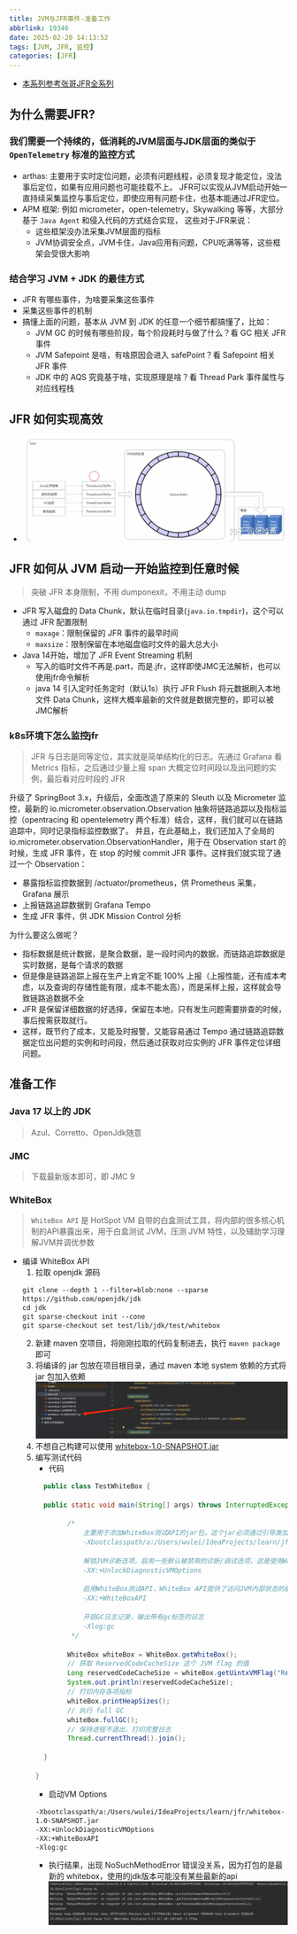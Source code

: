 ```yaml
---
title: JVM与JFR事件-准备工作
abbrlink: 19346
date: 2025-02-20 14:13:52
tags: [JVM, JFR, 监控]
categories: [JFR]
---
```


- [本系列参考张哥JFR全系列](https://www.bilibili.com/video/BV1CBKLe9ECN?spm_id_from=333.788.videopod.sections&vd_source=3950f615078c921132561647ae6a1ddd)

## 为什么需要JFR?

### 我们需要一个持续的，低消耗的JVM层面与JDK层面的类似于 `OpenTelemetry` 标准的监控方式

- arthas: 主要用于实时定位问题，必须有问题线程，必须复现才能定位，没法事后定位，如果有应用问题也可能挂载不上。
JFR可以实现从JVM启动开始一直持续采集监控与事后定位，即使应用有问题卡住，也基本能通过JFR定位。
- APM 框架: 例如 micrometer，open-telemetry，Skywalking 等等，大部分基于 `Java Agent` 和侵入代码的方式结合实现，
这些对于JFR来说：
  - 这些框架没办法采集JVM层面的指标
  - JVM协调安全点，JVM卡住，Java应用有问题，CPU吃满等等，这些框架会受很大影响

### 结合学习 JVM + JDK 的最佳方式
- JFR 有哪些事件，为啥要采集这些事件
- 采集这些事件的机制
- 搞懂上面的问题，基本从 JVM 到 JDK 的任意一个细节都搞懂了，比如：
  - JVM GC 的时候有哪些阶段，每个阶段耗时与做了什么？看 GC 相关 JFR 事件
  - JVM Safepoint 是啥，有啥原因会进入 safePoint？看 Safepoint 相关 JFR 事件
  - JDK 中的 AQS 究竟基于啥，实现原理是啥？看 Thread Park 事件属性与对应线程栈

## JFR 如何实现高效
- ![img](/images/jfr/01.png)

## JFR 如何从 JVM 启动一开始监控到任意时候
> 突破 JFR 本身限制，不用 dumponexit，不用主动 dump

- JFR 写入磁盘的 Data Chunk，默认在临时目录(`java.io.tmpdir`)，这个可以通过
JFR 配置限制
  - `maxage`：限制保留的 JFR 事件的最早时间
  - `maxsize`：限制保留在本地磁盘临时文件的最大总大小
- Java 14开始，增加了 JFR Event Streaming 机制
  - 写入的临时文件不再是.part，而是.jfr，这样即使JMC无法解析，也可以使用jfr命令解析
  - java 14 引入定时任务定时（默认1s）执行 JFR Flush 将元数据刷入本地文件 Data Chunk，这样大概率最新的文件就是数据完整的，即可以被JMC解析

### k8s环境下怎么监控jfr
> JFR 与日志是同等定位，其实就是简单结构化的日志。先通过 Grafana 看 Metrics 指标，之后通过少量上报 span 大概定位时间段以及出问题的实例，最后看对应时段的 JFR

升级了 SpringBoot 3.x，升级后，全面改造了原来的 Sleuth 以及 Micrometer 监控，最新的 io.micrometer.observation.Observation 抽象将链路追踪以及指标监控（opentracing 和 opentelemetry 两个标准）结合，这样，我们就可以在链路追踪中，同时记录指标监控数据了。
并且，在此基础上，我们还加入了全局的 io.micrometer.observation.ObservationHandler，用于在 Observation start 的时候，生成 JFR 事件，在 stop 的时候 commit JFR 事件。这样我们就实现了通过一个 Observation：
- 暴露指标监控数据到 /actuator/prometheus，供 Prometheus 采集，Grafana 展示
- 上报链路追踪数据到 Grafana Tempo
- 生成 JFR 事件，供 JDK Mission Control 分析

为什么要这么做呢？
- 指标数据是统计数据，是聚合数据，是一段时间内的数据，而链路追踪数据是实时数据，是每个请求的数据
- 但是像是链路追踪上报在生产上肯定不能 100% 上报（上报性能，还有成本考虑，以及查询的存储性能有限，成本不能太高），而是采样上报，这样就会导致链路追数据不全
- JFR 是保留详细数据的好选择，保留在本地，只有发生问题需要排查的时候，事后按需获取就行。
- 这样，既节约了成本，又能及时报警，又能容易通过 Tempo 通过链路追踪数据定位出问题的实例和时间段，然后通过获取对应实例的 JFR 事件定位详细问题。

## 准备工作
### Java 17 以上的 JDK
> Azul、Corretto、OpenJdk随意

### JMC
> 下载最新版本即可，即 JMC 9

### WhiteBox
> `WhiteBox API` 是 HotSpot VM 自带的白盒测试工具，将内部的很多核心机制的API暴露出来，用于白盒测试 JVM，压测 JVM 特性，以及辅助学习理解JVM并调优参数

- 编译 WhiteBox API
  1. 拉取 openjdk 源码
    ```shell
    git clone --depth 1 --filter=blob:none --sparse https://github.com/openjdk/jdk
    cd jdk
    git sparse-checkout init --cone
    git sparse-checkout set test/lib/jdk/test/whitebox
    ```
  2. 新建 maven 空项目，将刚刚拉取的代码复制进去，执行 `maven package` 即可
  3. 将编译的 jar 包放在项目根目录，通过 maven 本地 system 依赖的方式将 jar 包加入依赖
  ![img](/images/jfr/02.png)
  4. 不想自己构建可以使用 [whitebox-1.0-SNAPSHOT.jar](/files/jfr/whitebox-1.0-SNAPSHOT.jar)
  5. 编写测试代码
     - 代码
      ```java
        public class TestWhiteBox {
        
        public static void main(String[] args) throws InterruptedException {
        
              /*
                  主要用于添加WhiteBox测试API的jar包，这个jar必须通过引导类加载器加载，因为它需要访问JVM内部功能，/a 表示append，将指定的jar追加到引导类路径末尾
                  -Xbootclasspath/a:/Users/wulei/IdeaProjects/learn/jfr/whitebox-1.0-SNAPSHOT.jar
        
                  解锁JVM诊断选项，启用一些默认被禁用的诊断/调试选项，这是使用WhiteBox API的前提条件
                  -XX:+UnlockDiagnosticVMOptions
        
                  启用WhiteBox测试API，WhiteBox API提供了访问JVM内部状态的能力
                  -XX:+WhiteBoxAPI
        
                  开启GC日志记录，输出带有gc标签的日志
                  -Xlog:gc
               */
        
              WhiteBox whiteBox = WhiteBox.getWhiteBox();
              // 获取 ReservedCodeCacheSize 这个 JVM flag 的值
              Long reservedCodeCacheSize = whiteBox.getUintxVMFlag("ReservedCodeCacheSize");
              System.out.println(reservedCodeCacheSize);
              // 打印内存各项指标
              whiteBox.printHeapSizes();
              // 执行 full GC
              whiteBox.fullGC();
              // 保持进程不退出，打印完整日志
              Thread.currentThread().join();
        
        }
        
      }
       ```
     - 启动VM Options
     ```shell
     -Xbootclasspath/a:/Users/wulei/IdeaProjects/learn/jfr/whitebox-1.0-SNAPSHOT.jar
     -XX:+UnlockDiagnosticVMOptions
     -XX:+WhiteBoxAPI
     -Xlog:gc
     ```
     - 执行结果，出现 NoSuchMethodError 错误没关系，因为打包的是最新的 whitebox，使用的jdk版本可能没有某些最新的api
     ![img](/images/jfr/03.png)
